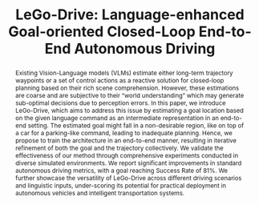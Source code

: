 ---
layout: project-page-new
title: "LeGo-Drive: Language-enhanced Goal-oriented Closed-Loop End-to-End Autonomous Driving"
authors:
  - name: Pranjal Paul
    sup: 1
  - name: Anant Garg*
    sup: 1
  - name: Tushar Choudhary*
    sup: 1
  - name: Arun Kumar Singh
    sup: 1
  - name: K. Madhava Krishna
    sup: 1
affiliations:
  - name: Robotics Research Center, IIIT Hyderabad, India
    link: https://robotics.iiit.ac.in
    sup: 1
  - name: University of Tartu, Estonia
    link: https://tuit.ut.ee/en
    sup: 2
permalink: /publications/2024/Pranjal_LeGo/
abstract: "Existing Vision-Language models (VLMs) estimate either long-term trajectory waypoints or a set of control actions as a reactive solution for closed-loop planning based on their rich scene comprehension. However, these estimations are coarse and are subjective to their “world understanding” which may generate sub-optimal decisions due to perception errors. In this paper, we introduce LeGo-Drive, which aims to address this issue by estimating a goal location based on the given language command as an intermediate representation in an end-to-end setting. The estimated goal might fall in a
non-desirable region, like on top of a car for a parking-like command, leading to inadequate planning. Hence, we propose to train the architecture in an end-to-end manner, resulting in iterative refinement of both the goal and the trajectory collectively. We validate the effectiveness of our method through
comprehensive experiments conducted in diverse simulated environments. We report significant improvements in standard autonomous driving metrics, with a goal reaching Success Rate of 81%. We further showcase the versatility of LeGo-Drive across different driving scenarios and linguistic inputs, under-scoring its potential for practical deployment in autonomous vehicles and intelligent transportation systems."
project_page: https://reachpranjal.github.io/lego-drive/
paper: https://arxiv.org/pdf/2403.20116
code: https://github.com/reachpranjal/lego-drive
#supplement: https://clipgraphs.github.io/static/pdfs/Supplementary.pdf
#video: https://www.youtube.com/watch?v=eOYAq2cz1Pk
iframe: https://www.youtube.com/embed/eOYAq2cz1Pk
#demo: https://anyloc.github.io/#interactive_demo

---